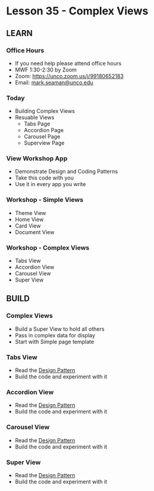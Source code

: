 # Lesson 35 - Complex Views

## LEARN

### Office Hours
* If you need help please attend office hours
* MWF  1:30-2:30 by Zoom
* Zoom:  https://unco.zoom.us/j/99180652183
* Email: mark.seaman@unco.edu      


### Today
* Building Complex Views
* Resuable Views
    * Tabs Page
    * Accordion Page
    * Carousel Page
    * Superview Page


### View Workshop App
* Demonstrate Design and Coding Patterns
* Take this code with you
* Use it in every app you write


### Workshop - Simple Views
* Theme View
* Home View
* Card View
* Document View


### Workshop - Complex Views
* Tabs View
* Accordion View
* Carousel View
* Super View



## BUILD

### Complex Views
* Build a Super View to hold all others
* Pass in complex data for display
* Start with Simple page template


### Tabs View
* Read the [Design Pattern](/course/bacs350/docs/TabsView)
* Build the code and experiment with it


### Accordion View
* Read the [Design Pattern](/course/bacs350/docs/AccordionView)
* Build the code and experiment with it


### Carousel View
* Read the [Design Pattern](/course/bacs350/docs/CarouselView)
* Build the code and experiment with it


### Super View
* Read the [Design Pattern](/course/bacs350/docs/SuperView)
* Build the code and experiment with it
